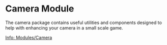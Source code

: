 # Camera Module
The camera package contains useful utilities and components designed to help with enhancing your camera in a small scale game.

[Info: Modules/Camera](https://aseward.gitlab.io/gamejamstarterkit/modules/Camera.html) 